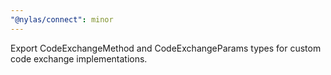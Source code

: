 ```yaml
---
"@nylas/connect": minor
---
```


Export CodeExchangeMethod and CodeExchangeParams types for custom code exchange implementations.

